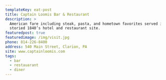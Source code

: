 ```yaml
---
templateKey: eat-post
title: Captain Loomis Bar & Restaurant
description: >
  American fare including steak, pasta, and hometown favorites served in a
  storied 1840’s hotel and restaurant site. 
featuredpost: true
featuredimage: /img/visit.jpg
phone: 814-226-8400
address: 540 Main Street, Clarion, PA
site: www.captainloomis.com
tags:
  - bar
  - restauarant
  - diner
---
```

